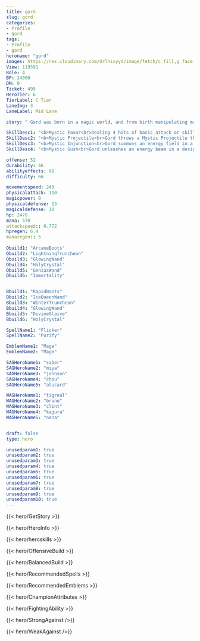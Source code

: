 ```yaml
---
title: gord
slug: gord
categories: 
- Profile 
- gord
tags: 
- Profile
- gord
heroname: "gord"
images: https://res.cloudinary.com/drlhixyyd/image/fetch/c_fill,g_face,f_auto/https://cdn2-build.mobagenie.my.id/p/images/banner/full/gord.jpg
View: 119591 
Role: 4 
BP: 24000
DM: 0 
Ticket: 499 
HeroTier: 6 
TierLabel: C Tier 
LaneImg: 3
LaneLabel: Mid Lane 

story: " Gord was born in a magic world, and from birth manipulating magic energy was like breathing air to him. His love of mystic magic was particularly powerful, and almost immediately he was able to master some of the most profound mystic spells in all of magic. As he slowly grew older, his reliance on mystic energy became more severe, until finally mystic emblems seeped into his skin and bones and transformed his appearance. "

SkillDesc1: "<b>Mystic Favor<br>Dealing 4 hits of basic attack or skill damage to the same target, within a short period of time, grants a bonus of 160<font color='#27C0C7'>( +70% Total Magic Power)</font> <font color='#E5CB19'>(True Damage)</font> on the next attack. "   
SkillDesc2: "<b>Mystic Projectile<br>Gord throws a Mystic Projectile that jumps forward at a designated area. Upon hitting an enemy unit, the Projectile will deal 270<font color='#27C0C7'>( +80% Total Magic Power)</font> <font color='#3B69FF'>(Magic Damage)</font> in the area and stun enemies for 1s."   
SkillDesc3: "<b>Mystic Injunction<br>Gord summons an energy field in a designated area, dealing 80<font color='#27C0C7'>( +20% Total Magic Power)</font> <font color='#3B69FF'>(Magic Damage)</font> every 0.45s, for up to 10 times."   
SkillDesc4: "<b>Mystic Gush<br>Gord unleashes an energy beam in a designated direction that lasts for 3s, dealing 200<font color='#27C0C7'>( +50% Total Magic Power)</font> <font color='#3B69FF'>(Magic Damage)</font> every 0.3s to enemies hit and slowing them by 20%. The direction of the beam can be changed using the Left Joystick."  

offense: 52 
durability: 46 
abilityeffects: 90 
difficulty: 66 

movementspeed: 240
physicalattack: 110
magicpower: 0
physicaldefense: 13
magicaldefense: 10
hp: 2478
mana: 570
attackspeed:: 0.772
hpregen: 6.4
manaregen:: 5
 
Obuild1: "ArcaneBoots"  
Obuild2: "LightningTruncheon" 
Obuild3: "GlowingWand" 
Obuild4: "HolyCrystal" 
Obuild5: "GeniusWand" 
Obuild6: "Immortality" 


Bbuild1: "RapidBoots"  
Bbuild2: "IceQueenWand" 
Bbuild3: "WinterTruncheon" 
Bbuild4: "GlowingWand" 
Bbuild5: "DivineGlaive" 
Bbuild6: "HolyCrystal" 

SpellName1: "Flicker" 
SpellName2: "Purify"   

EmblemName1: "Mage" 
EmblemName2: "Mage"    

SAGHeroName1: "saber"
SAGHeroName2: "miya"
SAGHeroName3: "johnson"
SAGHeroName4: "chou"
SAGHeroName5: "alucard"

WAGHeroName1: "tigreal"
WAGHeroName2: "bruno"
WAGHeroName3: "clint"
WAGHeroName4: "kagura"
WAGHeroName5: "nana"


draft: false
type: hero

unusedparam1: true
unusedparam2: true
unusedparam3: true
unusedparam4: true
unusedparam5: true
unusedparam6: true
unusedparam7: true
unusedparam8: true
unusedparam9: true
unusedparam10: true
---
```



{{< hero/GetStory >}}

{{< hero/HeroInfo >}}
 
{{< hero/heroskills >}}

{{< hero/OffensiveBuild >}} 

{{< hero/BalancedBuild >}}


{{< hero/RecommendedSpells >}}  

{{< hero/RecommendedEmblems >}}   


{{< hero/ChampionAttributes >}}


{{< hero/FightingAbility >}}

{{< hero/StrongAgainst />}}

{{< hero/WeakAgainst />}}
